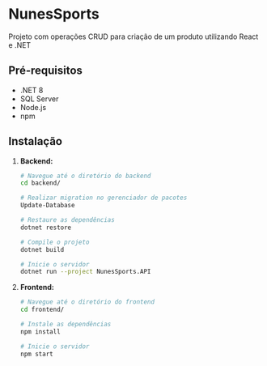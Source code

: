 # NunesSports

Projeto com operações CRUD para criação de um produto utilizando React e .NET


## Pré-requisitos

- .NET 8
- SQL Server
- Node.js
- npm

## Instalação

1. **Backend:**

   ```bash
   # Navegue até o diretório do backend
   cd backend/
   
   # Realizar migration no gerenciador de pacotes
   Update-Database
   
   # Restaure as dependências
   dotnet restore
   
   # Compile o projeto
   dotnet build
   
   # Inicie o servidor
   dotnet run --project NunesSports.API

   ```
   
2. **Frontend:**

   ```bash
   # Navegue até o diretório do frontend
   cd frontend/

   # Instale as dependências
   npm install

   # Inicie o servidor
   npm start
   ```
   

